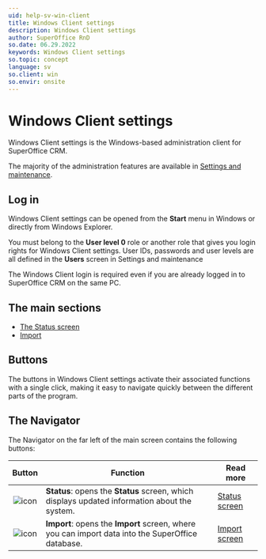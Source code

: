 ```yaml
---
uid: help-sv-win-client
title: Windows Client settings
description: Windows Client settings
author: SuperOffice RnD
so.date: 06.29.2022
keywords: Windows Client settings
so.topic: concept
language: sv
so.client: win
so.envir: onsite
---
```


# Windows Client settings

Windows Client settings is the Windows-based administration client for SuperOffice CRM.

The majority of the administration features are available in [Settings and maintenance][3].

## Log in

Windows Client settings can be opened from the **Start** menu in Windows or directly from Windows Explorer.

You must belong to the **User level 0** role or another role that gives you login rights for Windows Client settings. User IDs, passwords and user levels are all defined in the **Users** screen in Settings and maintenance

The Windows Client login is required even if you are already logged in to SuperOffice CRM on the same PC.

## The main sections

* [The Status screen][1]
* [Import][2]

## Buttons

The buttons in Windows Client settings activate their associated functions with a single click, making it easy to navigate quickly between the different parts of the program.

## The Navigator

The Navigator on the far left of the main screen contains the following buttons:

| Button | Function | Read more |
|:-:|---|---|
| ![icon][img1] | **Status**: opens the **Status** screen, which displays updated information about the system. | [Status screen][1] |
| ![icon][img2] | **Import**: opens the **Import** screen, where you can import data into the SuperOffice database. | [Import screen][2] |

<!-- Referenced links -->
[1]: status-screen.md
[2]: import/index.md
[3]: ../../../learn/getting-started/index.md

<!-- Referenced images -->
[img1]: ../../../../media/icons/admin/status.bmp
[img2]: ../../../../../common/icons/nav-admin-import-active-h32.png

